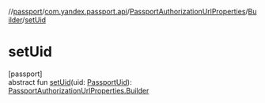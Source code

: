 //[passport](../../../../index.md)/[com.yandex.passport.api](../../index.md)/[PassportAuthorizationUrlProperties](../index.md)/[Builder](index.md)/[setUid](set-uid.md)

# setUid

[passport]\
abstract fun [setUid](set-uid.md)(uid: [PassportUid](../../-passport-uid/index.md)): [PassportAuthorizationUrlProperties.Builder](index.md)
